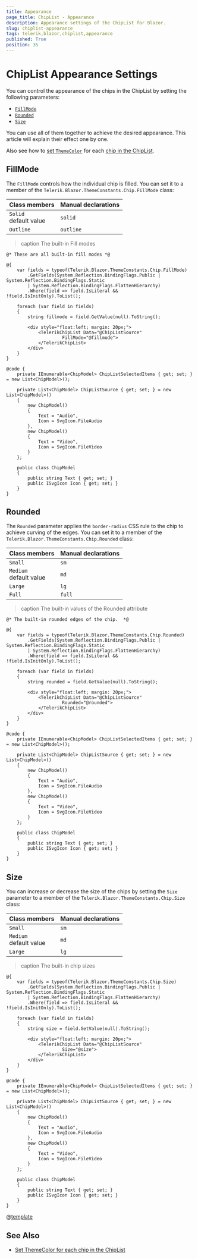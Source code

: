 ```yaml
---
title: Appearance
page_title: ChipList - Appearance
description: Appearance settings of the ChipList for Blazor.
slug: chiplist-appearance
tags: telerik,blazor,chiplist,appearance
published: True
position: 35
---
```


# ChipList Appearance Settings

You can control the appearance of the chips in the ChipList by setting the following parameters:

* [`FillMode`](#fillmode)
* [`Rounded`](#rounded)
* [`Size`](#size)

You can use all of them together to achieve the desired appearance. This article will explain their effect one by one.

Also see how to [set `ThemeColor`](slug:chip-appearance#themecolor) for each [chip in the ChipList](slug:chiplist-bound).

## FillMode

The `FillMode` controls how the individual chip is filled. You can set it to a member of the `Telerik.Blazor.ThemeConstants.Chip.FillMode` class:

| Class members | Manual declarations |
|------------|--------|
|`Solid` <br /> default value|`solid`|
|`Outline`|`outline`|

>caption The built-in Fill modes

````RAZOR
@* These are all built-in fill modes *@

@{
    var fields = typeof(Telerik.Blazor.ThemeConstants.Chip.FillMode)
        .GetFields(System.Reflection.BindingFlags.Public | System.Reflection.BindingFlags.Static
        | System.Reflection.BindingFlags.FlattenHierarchy)
        .Where(field => field.IsLiteral && !field.IsInitOnly).ToList();

    foreach (var field in fields)
    {
        string fillmode = field.GetValue(null).ToString();

        <div style="float:left; margin: 20px;">
            <TelerikChipList Data="@ChipListSource"
                     FillMode="@fillmode">
            </TelerikChipList>
        </div>
    }
}

@code {
    private IEnumerable<ChipModel> ChipListSelectedItems { get; set; } = new List<ChipModel>();

    private List<ChipModel> ChipListSource { get; set; } = new List<ChipModel>()
    {
        new ChipModel()
        {
            Text = "Audio",
            Icon = SvgIcon.FileAudio
        },
        new ChipModel()
        {
            Text = "Video",
            Icon = SvgIcon.FileVideo
        }
    };

    public class ChipModel
    {
        public string Text { get; set; }
        public ISvgIcon Icon { get; set; }
    }
}
````

## Rounded

The `Rounded` parameter applies the `border-radius` CSS rule to the chip to achieve curving of the edges. You can set it to a member of the `Telerik.Blazor.ThemeConstants.Chip.Rounded` class:

| Class members | Manual declarations |
|------------|--------|
|`Small` |`sm`|
|`Medium` <br /> default value |`md`|
|`Large`|`lg`|
|`Full`|`full`|

>caption The built-in values of the Rounded attribute

````RAZOR
@* The built-in rounded edges of the chip.  *@

@{
    var fields = typeof(Telerik.Blazor.ThemeConstants.Chip.Rounded)
        .GetFields(System.Reflection.BindingFlags.Public | System.Reflection.BindingFlags.Static
        | System.Reflection.BindingFlags.FlattenHierarchy)
        .Where(field => field.IsLiteral && !field.IsInitOnly).ToList();

    foreach (var field in fields)
    {
        string rounded = field.GetValue(null).ToString();

        <div style="float:left; margin: 20px;">
            <TelerikChipList Data="@ChipListSource"
                     Rounded="@rounded">
            </TelerikChipList>
        </div>
    }
}

@code {
    private IEnumerable<ChipModel> ChipListSelectedItems { get; set; } = new List<ChipModel>();

    private List<ChipModel> ChipListSource { get; set; } = new List<ChipModel>()
    {
        new ChipModel()
        {
            Text = "Audio",
            Icon = SvgIcon.FileAudio
        },
        new ChipModel()
        {
            Text = "Video",
            Icon = SvgIcon.FileVideo
        }
    };

    public class ChipModel
    {
        public string Text { get; set; }
        public ISvgIcon Icon { get; set; }
    }
}
````

## Size

You can increase or decrease the size of the chips by setting the `Size` parameter to a member of the `Telerik.Blazor.ThemeConstants.Chip.Size` class:

| Class members | Manual declarations |
|---------------|--------|
| `Small`   |`sm`|
| `Medium` <br /> default value  |`md`|
| `Large`   |`lg`|

>caption The built-in chip sizes

````RAZOR
@{
    var fields = typeof(Telerik.Blazor.ThemeConstants.Chip.Size)
        .GetFields(System.Reflection.BindingFlags.Public | System.Reflection.BindingFlags.Static
        | System.Reflection.BindingFlags.FlattenHierarchy)
        .Where(field => field.IsLiteral && !field.IsInitOnly).ToList();

    foreach (var field in fields)
    {
        string size = field.GetValue(null).ToString();

        <div style="float:left; margin: 20px;">
            <TelerikChipList Data="@ChipListSource"
                     Size="@size">
            </TelerikChipList>
        </div>
    }
}

@code {
    private IEnumerable<ChipModel> ChipListSelectedItems { get; set; } = new List<ChipModel>();

    private List<ChipModel> ChipListSource { get; set; } = new List<ChipModel>()
    {
        new ChipModel()
        {
            Text = "Audio",
            Icon = SvgIcon.FileAudio
        },
        new ChipModel()
        {
            Text = "Video",
            Icon = SvgIcon.FileVideo
        }
    };

    public class ChipModel
    {
        public string Text { get; set; }
        public ISvgIcon Icon { get; set; }
    }
}
````

@[template](/_contentTemplates/common/themebuilder-section.md#appearance-themebuilder)

## See Also

* [Set ThemeColor for each chip in the ChipList](slug:chiplist-bound)
